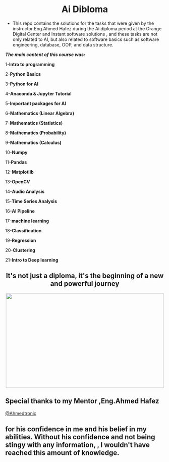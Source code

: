 <h1 align="center">Ai Dibloma</h1>


- This repo contains the solutions for the tasks that were given by the instructor Eng.Ahmed Hafez during the Ai  diploma period at the Orange Digital Center and       Instant software solutions ,
and these tasks are not only related to AI, but also related to software basics such as software engineering, database, OOP, and data structure.

*****The main content of this course was:*****

  1-**Intro to programming** 

  2-**Python Basics**

  3-**Python for AI**

  4-**Anaconda & Jupyter Tutorial**

  5-**Important packages for AI**

  6-**Mathematics (Linear Algebra)**

  7-**Mathematics (Statistics)**

  8-**Mathematics (Probability)**

  9-**Mathematics (Calculus)**

  10-**Numpy**

  11-**Pandas**

  12-**Matplotlib**

  13-**OpenCV**

  14-**Audio Analysis**

  15-**Time Series Analysis**

  16-**AI Pipeline**

  17-**machine learning**

  18-**Classification**

  19-**Regression**

  20-**Clustering**

  21-**Intro to Deep learning**
  
  <h2 align="center">It's not just a diploma, it's the beginning of a new and powerful journey </h2>
  <p align="center">
<img src="https://media-exp1.licdn.com/dms/image/C4D22AQFu_saXhVdKWA/feedshare-shrink_2048_1536/0/1667831728114?e=1672876800&v=beta&t=suYAyPQzk1gk8X1v9A_OTCbLQZx1aFu1xHhBoli4bi8" width="500" height="300">
</p>
<h2> Special thanks to my Mentor ,Eng.Ahmed Hafez</h2>

[@Ahmedtronic](https://www.github.com/Ahmedtronic)
<h2>for his confidence in me and his belief in my abilities. Without his confidence and not being stingy with any information, , I wouldn't have reached this amount of knowledge. </h2>
